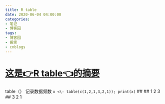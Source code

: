 ```yaml
---
title: R table
date: 2020-06-04 04:00:00
categories:
- 笔记
- 博客园
tags:
- 博客园
- 搬家
- cnblogs
---
```

# [这是👉R table👈的摘要](../../../../2020/06/04/cnblog_13042658/)
<!--more-->
table（） 记录数据频数 `x <\- table(c(1,2,1,3,2,1)); print(x)` ## ## 1 2 3 ## 3 2 1


